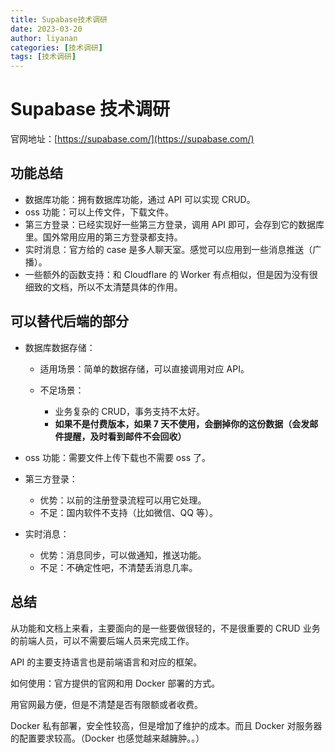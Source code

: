 ```yaml
---
title: Supabase技术调研
date: 2023-03-20
author: liyanan
categories: [技术调研]
tags: [技术调研]
---
```

# Supabase 技术调研

官网地址：[https://supabase.com/](https://supabase.com/)

## 功能总结

- 数据库功能：拥有数据库功能，通过 API 可以实现 CRUD。
- oss 功能：可以上传文件，下载文件。
- 第三方登录：已经实现好一些第三方登录，调用 API 即可，会存到它的数据库里。国外常用应用的第三方登录都支持。
- 实时消息：官方给的 case 是多人聊天室。感觉可以应用到一些消息推送（广播）。
- 一些额外的函数支持：和 Cloudflare 的 Worker 有点相似，但是因为没有很细致的文档，所以不太清楚具体的作用。

## 可以替代后端的部分

- 数据库数据存储：

  - 适用场景：简单的数据存储，可以直接调用对应 API。
  - 不足场景：

    - 业务复杂的 CRUD，事务支持不太好。
    - **如果不是付费版本，如果 7 天不使用，会删掉你的这份数据（会发邮件提醒，及时看到邮件不会回收）**
- oss 功能：需要文件上传下载也不需要 oss 了。
- 第三方登录：

  - 优势：以前的注册登录流程可以用它处理。
  - 不足：国内软件不支持（比如微信、QQ 等）。
- 实时消息：

  - 优势：消息同步，可以做通知，推送功能。
  - 不足：不确定性吧，不清楚丢消息几率。

## 总结

从功能和文档上来看，主要面向的是一些要做很轻的，不是很重要的 CRUD 业务的前端人员，可以不需要后端人员来完成工作。

API 的主要支持语言也是前端语言和对应的框架。

如何使用：官方提供的官网和用 Docker 部署的方式。

用官网最方便，但是不清楚是否有限额或者收费。

Docker 私有部署，安全性较高，但是增加了维护的成本。而且 Docker 对服务器的配置要求较高。（Docker 也感觉越来越臃肿。。）